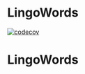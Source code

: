 # LingoWords
[![codecov](https://codecov.io/gh/LuukdeJong123/LingoWords/branch/master/graph/badge.svg)](https://codecov.io/gh/LuukdeJong123/LingoWords)
# LingoWords
